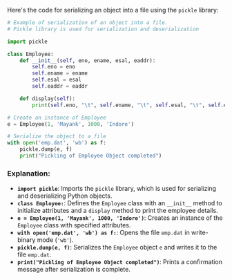 Here's the code for serializing an object into a file using the `pickle` library:

```python
# Example of serialization of an object into a file.
# Pickle library is used for serialization and deserialization 

import pickle

class Employee:
    def __init__(self, eno, ename, esal, eaddr):
        self.eno = eno
        self.ename = ename
        self.esal = esal
        self.eaddr = eaddr

    def display(self):
        print(self.eno, "\t", self.ename, "\t", self.esal, "\t", self.eaddr)

# Create an instance of Employee
e = Employee(1, 'Mayank', 1000, 'Indore')

# Serialize the object to a file
with open('emp.dat', 'wb') as f:
    pickle.dump(e, f)
    print("Pickling of Employee Object completed")
```

### Explanation:
- **`import pickle`**: Imports the `pickle` library, which is used for serializing and deserializing Python objects.
- **`class Employee:`**: Defines the `Employee` class with an `__init__` method to initialize attributes and a `display` method to print the employee details.
- **`e = Employee(1, 'Mayank', 1000, 'Indore')`**: Creates an instance of the `Employee` class with specified attributes.
- **`with open('emp.dat', 'wb') as f:`**: Opens the file `emp.dat` in write-binary mode (`'wb'`).
- **`pickle.dump(e, f)`**: Serializes the `Employee` object `e` and writes it to the file `emp.dat`.
- **`print("Pickling of Employee Object completed")`**: Prints a confirmation message after serialization is complete.